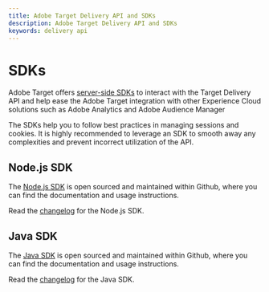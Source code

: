 ```yaml
---
title: Adobe Target Delivery API and SDKs
description: Adobe Target Delivery API and SDKs
keywords: delivery api
--- 
```


# SDKs

Adobe Target offers [server-side SDKs](../../implement/server-side/) to interact with the Target Delivery API and help ease the Adobe Target integration with other Experience Cloud solutions such as Adobe Analytics and Adobe Audience Manager

The SDKs help you to follow best practices in managing sessions and cookies. It is highly recommended to leverage an SDK to smooth away any complexities and prevent incorrect utilization of the API.

## Node.js SDK

The [Node.js SDK](https://github.com/adobe/target-nodejs-sdk) is open sourced and maintained within Github, where you can find the documentation and usage instructions.

Read the [changelog](https://github.com/adobe/target-nodejs-sdk/blob/main/CHANGELOG.md) for the Node.js SDK.

## Java SDK

The [Java SDK](https://github.com/adobe/target-java-sdk) is open sourced and maintained within Github, where you can find the documentation and usage instructions.

Read the [changelog](https://github.com/adobe/target-java-sdk/blob/main/CHANGELOG.md) for the Java SDK.


<!--- Judy: remove or modify this page? adequately covered elsewhere? Or, add links to analogous info for the .NET and Python SDKs? --->

